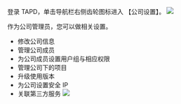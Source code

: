  登录 TAPD，单击导航栏右侧齿轮图标进入 【公司设置】。
  ![](http://imgcache.tcecqpoc.fsphere.cn/image/mc.qcloudimg.com/static/img/1c24a7da30712a2dd65e123871d0974a/image.jpg) 

 作为公司管理员，您可以做相关设置。
-  修改公司信息
-  管理公司成员
-  为公司成员设置用户组与相应权限
-  管理公司下的项目
-  升级使用版本
-  为公司设置安全 IP
-  关联第三方服务
![](http://imgcache.tcecqpoc.fsphere.cn/image/mc.qcloudimg.com/static/img/b503d8979f496d31ccdb0f6aa8fbb61b/image.png)


